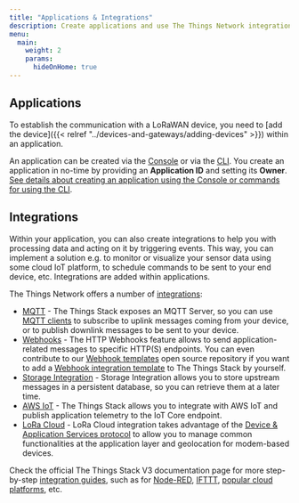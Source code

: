 ```yaml
---
title: "Applications & Integrations"
description: Create applications and use The Things Network integrations to build an end-to-end IoT solution
menu:
  main:
    weight: 2
    params:
      hideOnHome: true
---
```


## Applications

To establish the communication with a LoRaWAN device, you need to [add the device]({{< relref "../devices-and-gateways/adding-devices" >}}) within an application.

An application can be created via the <a href="https://www.thethingsindustries.com/docs/getting-started/console/" target="_blank">Console</a> or via the <a href="https://www.thethingsindustries.com/docs/getting-started/cli/" target="_blank">CLI</a>. You create an application in no-time by providing an **Application ID** and setting its **Owner**. <a href="https://www.thethingsindustries.com/docs/integrations/adding-applications/" target="_blank">See details about creating an application using the Console or commands for using the CLI</a>.

## Integrations

Within your application, you can also create integrations to help you with processing data and acting on it by triggering events. This way, you can implement a solution e.g. to monitor or visualize your sensor data using some cloud IoT platform, to schedule commands to be sent to your end device, etc. Integrations are added within applications.

The Things Network offers a number of <a href="https://www.thethingsindustries.com/docs/integrations/" target="_blank">integrations</a>:

- <a href="https://www.thethingsindustries.com/docs/integrations/mqtt/" target="_blank">MQTT</a> - The Things Stack exposes an MQTT Server, so you can use <a href="https://www.thethingsindustries.com/docs/integrations/mqtt-clients/" target="_blank">MQTT clients</a>  to subscribe to uplink messages coming from your device, or to publish downlink messages to be sent to your device.
- <a href="https://www.thethingsindustries.com/docs/integrations/webhooks/" target="_blank">Webhooks</a> - The HTTP Webhooks feature allows to send application-related messages to specific HTTP(S) endpoints. You can even contribute to our <a href="https://github.com/TheThingsNetwork/lorawan-webhook-templates/" target="_blank">Webhook templates</a> open source repository if you want to add a <a href="https://www.thethingsindustries.com/docs/integrations/webhooks/webhook-templates/" target="_blank">Webhook integration template</a> to The Things Stack by yourself. 
- <a href="https://www.thethingsindustries.com/docs/integrations/storage" target="_blank">Storage Integration</a> - Storage Integration allows you to store upstream messages in a persistent database, so you can retrieve them at a later time.
- <a href="https://www.thethingsindustries.com/docs/integrations/aws-iot/" target="_blank">AWS IoT</a> - The Things Stack allows you to integrate with AWS IoT and publish application telemetry to the IoT Core endpoint.
- <a href="https://www.thethingsindustries.com/docs/reference/application-packages/lora-cloud-device-and-application-services/" target="_blank">LoRa Cloud</a> - LoRa Cloud integration takes advantage of the <a href="https://www.loracloud.com/documentation/device_management" target="_blank">Device & Application Services protocol</a> to allow you to manage common functionalities at the application layer and geolocation for modem-based devices. 

Check the official The Things Stack V3 documentation page for more step-by-step <a href="https://www.thethingsindustries.com/docs/integrations/" target="_blank">integration guides</a>, such as for <a href="https://www.thethingsindustries.com/docs/integrations/node-red/" target="_blank">Node-RED</a>, <a href="https://www.thethingsindustries.com/docs/integrations/ifttt/" target="_blank">IFTTT</a>, <a href="https://www.thethingsindustries.com/docs/integrations/cloud-integrations/" target="_blank">popular cloud platforms</a>, etc.
